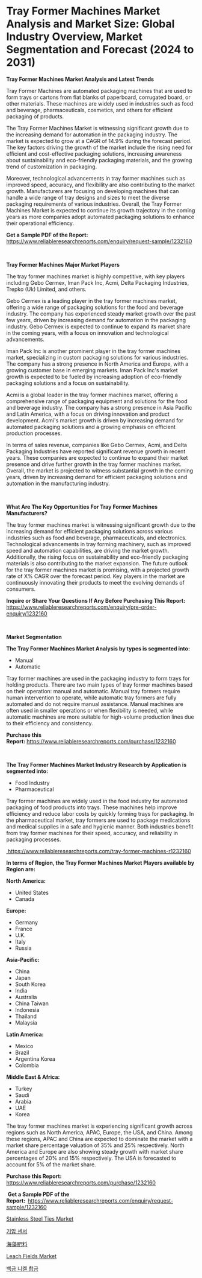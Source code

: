 <p><h1>Tray Former Machines Market Analysis and Market Size: Global Industry Overview, Market Segmentation and Forecast (2024 to 2031)</h1></p><p><strong>Tray Former Machines Market Analysis and Latest Trends</strong></p>
<p><p>Tray Former Machines are automated packaging machines that are used to form trays or cartons from flat blanks of paperboard, corrugated board, or other materials. These machines are widely used in industries such as food and beverage, pharmaceuticals, cosmetics, and others for efficient packaging of products.</p><p>The Tray Former Machines Market is witnessing significant growth due to the increasing demand for automation in the packaging industry. The market is expected to grow at a CAGR of 14.9% during the forecast period. The key factors driving the growth of the market include the rising need for efficient and cost-effective packaging solutions, increasing awareness about sustainability and eco-friendly packaging materials, and the growing trend of customization in packaging.</p><p>Moreover, technological advancements in tray former machines such as improved speed, accuracy, and flexibility are also contributing to the market growth. Manufacturers are focusing on developing machines that can handle a wide range of tray designs and sizes to meet the diverse packaging requirements of various industries. Overall, the Tray Former Machines Market is expected to continue its growth trajectory in the coming years as more companies adopt automated packaging solutions to enhance their operational efficiency.</p></p>
<p><strong>Get a Sample PDF of the Report:&nbsp;</strong> <a href="https://www.reliableresearchreports.com/enquiry/request-sample/1232160">https://www.reliableresearchreports.com/enquiry/request-sample/1232160</a></p>
<p>&nbsp;</p>
<p><strong>Tray Former Machines Major Market Players</strong></p>
<p><p>The tray former machines market is highly competitive, with key players including Gebo Cermex, Iman Pack Inc, Acmi, Delta Packaging Industries, Trepko (Uk) Limited, and others. </p><p>Gebo Cermex is a leading player in the tray former machines market, offering a wide range of packaging solutions for the food and beverage industry. The company has experienced steady market growth over the past few years, driven by increasing demand for automation in the packaging industry. Gebo Cermex is expected to continue to expand its market share in the coming years, with a focus on innovation and technological advancements.</p><p>Iman Pack Inc is another prominent player in the tray former machines market, specializing in custom packaging solutions for various industries. The company has a strong presence in North America and Europe, with a growing customer base in emerging markets. Iman Pack Inc's market growth is expected to be fueled by increasing adoption of eco-friendly packaging solutions and a focus on sustainability.</p><p>Acmi is a global leader in the tray former machines market, offering a comprehensive range of packaging equipment and solutions for the food and beverage industry. The company has a strong presence in Asia Pacific and Latin America, with a focus on driving innovation and product development. Acmi's market growth is driven by increasing demand for automated packaging solutions and a growing emphasis on efficient production processes.</p><p>In terms of sales revenue, companies like Gebo Cermex, Acmi, and Delta Packaging Industries have reported significant revenue growth in recent years. These companies are expected to continue to expand their market presence and drive further growth in the tray former machines market. Overall, the market is projected to witness substantial growth in the coming years, driven by increasing demand for efficient packaging solutions and automation in the manufacturing industry.</p></p>
<p>&nbsp;</p>
<p><strong>What Are The Key Opportunities For Tray Former Machines Manufacturers?</strong></p>
<p><p>The tray former machines market is witnessing significant growth due to the increasing demand for efficient packaging solutions across various industries such as food and beverage, pharmaceuticals, and electronics. Technological advancements in tray forming machinery, such as improved speed and automation capabilities, are driving the market growth. Additionally, the rising focus on sustainability and eco-friendly packaging materials is also contributing to the market expansion. The future outlook for the tray former machines market is promising, with a projected growth rate of X% CAGR over the forecast period. Key players in the market are continuously innovating their products to meet the evolving demands of consumers.</p></p>
<p><strong>Inquire or Share Your Questions If Any Before Purchasing This Report:</strong> <a href="https://www.reliableresearchreports.com/enquiry/pre-order-enquiry/1232160">https://www.reliableresearchreports.com/enquiry/pre-order-enquiry/1232160</a></p>
<p>&nbsp;</p>
<p><strong>Market Segmentation</strong></p>
<p><strong>The Tray Former Machines Market Analysis by types is segmented into:</strong></p>
<p><ul><li>Manual</li><li>Automatic</li></ul></p>
<p><p>Tray former machines are used in the packaging industry to form trays for holding products. There are two main types of tray former machines based on their operation: manual and automatic. Manual tray formers require human intervention to operate, while automatic tray formers are fully automated and do not require manual assistance. Manual machines are often used in smaller operations or when flexibility is needed, while automatic machines are more suitable for high-volume production lines due to their efficiency and consistency.</p></p>
<p><strong>Purchase this Report:&nbsp;</strong><a href="https://www.reliableresearchreports.com/purchase/1232160">https://www.reliableresearchreports.com/purchase/1232160</a></p>
<p>&nbsp;</p>
<p><strong>The Tray Former Machines Market Industry Research by Application is segmented into:</strong></p>
<p><ul><li>Food Industry</li><li>Pharmaceutical</li></ul></p>
<p><p>Tray former machines are widely used in the food industry for automated packaging of food products into trays. These machines help improve efficiency and reduce labor costs by quickly forming trays for packaging. In the pharmaceutical market, tray formers are used to package medications and medical supplies in a safe and hygienic manner. Both industries benefit from tray former machines for their speed, accuracy, and reliability in packaging processes.</p></p>
<p><a href="https://www.reliableresearchreports.com/tray-former-machines-r1232160">&nbsp;https://www.reliableresearchreports.com/tray-former-machines-r1232160</a></p>
<p><strong>In terms of Region, the Tray Former Machines Market Players available by Region are:</strong></p>
<p>
    <p> <strong> North America: </strong>
        <ul>
            <li>United States</li>
            <li>Canada</li>
        </ul>
        </p> 
    <p> <strong> Europe: </strong>
        <ul>
            <li>Germany</li>
            <li>France</li>
            <li>U.K.</li>
            <li>Italy</li>
            <li>Russia</li>
        </ul>
        </p> 
    <p> <strong> Asia-Pacific: </strong>
        <ul>
            <li>China</li>
            <li>Japan</li>
            <li>South Korea</li>
            <li>India</li>
            <li>Australia</li>
            <li>China Taiwan</li>
            <li>Indonesia</li>
            <li>Thailand</li>
            <li>Malaysia</li>
        </ul>
        </p> 
    <p> <strong> Latin America: </strong>
        <ul>
            <li>Mexico</li>
            <li>Brazil</li>
            <li>Argentina Korea</li>
            <li>Colombia</li>
        </ul>
        </p> 
    <p> <strong> Middle East & Africa: </strong>
        <ul>
            <li>Turkey</li>
            <li>Saudi</li>
            <li>Arabia</li>
            <li>UAE</li>
            <li>Korea</li>
        </ul>
    </p>
    </p>
<p><p>The tray former machines market is experiencing significant growth across regions such as North America, APAC, Europe, the USA, and China. Among these regions, APAC and China are expected to dominate the market with a market share percentage valuation of 35% and 25% respectively. North America and Europe are also showing steady growth with market share percentages of 20% and 15% respectively. The USA is forecasted to account for 5% of the market share.</p></p>
<p><strong>Purchase this Report: </strong><a href="https://www.reliableresearchreports.com/purchase/1232160">https://www.reliableresearchreports.com/purchase/1232160</a></p>
<p>&nbsp;<strong>Get a Sample PDF of the Report:&nbsp;&nbsp;</strong><a href="https://www.reliableresearchreports.com/enquiry/request-sample/1232160">https://www.reliableresearchreports.com/enquiry/request-sample/1232160</a></p>
<p><strong></strong></p>
<p><p><a href="https://issuu.com/reportprime-2/docs/stainless-steel-ties-market-size-2030.pptx">Stainless Steel Ties Market</a></p><p><a href="https://github.com/Tristiarton768456/Market-Research-Report-List-1/blob/main/793424034354.md">기압 센서</a></p><p><a href="https://medium.com/@barrymundy88/%E6%B5%B7%E8%8D%89%E8%82%A5%E6%96%99%E5%B8%82%E5%A0%B4%E8%A6%8F%E6%A8%A1-cagr-%E3%83%88%E3%83%AC%E3%83%B3%E3%83%89-2024-2030-d93d1e462b56">海藻肥料</a></p><p><a href="https://github.com/luckyshygirl/Market-Research-Report-List-4/blob/main/leach-fields-market.md">Leach Fields Market</a></p><p><a href="https://medium.com/@axintepreda1/%EB%B0%B1%EA%B8%88-%EB%8B%88%EC%BC%88-%ED%95%A9%EA%B8%88-%EC%8B%9C%EC%9E%A5-%EA%B7%9C%EB%AA%A8-%EC%8B%9C%EC%9E%A5-%EC%A0%84%EB%A7%9D-%EB%B0%8F-%EC%8B%9C%EC%9E%A5-%EC%98%88%EC%B8%A1-2024%EB%85%84%EB%B6%80%ED%84%B0-2031%EB%85%84%EA%B9%8C%EC%A7%80-9488cf6d7475">백금 니켈 합금</a></p></p>
